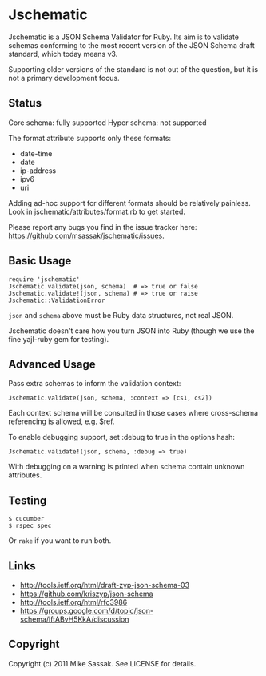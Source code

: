 # Jschematic

Jschematic is a JSON Schema Validator for Ruby. Its aim is to validate
schemas conforming to the most recent version of the JSON Schema draft
standard, which today means v3.

Supporting older versions of the standard is not out of the question,
but it is not a primary development focus.

## Status

Core schema: fully supported
Hyper schema: not supported

The format attribute supports only these formats:

 * date-time
 * date
 * ip-address
 * ipv6
 * uri

Adding ad-hoc support for different formats should be relatively painless.
Look in jschematic/attributes/format.rb to get started.

Please report any bugs you find in the issue tracker here:
https://github.com/msassak/jschematic/issues.

## Basic Usage

    require 'jschematic'
    Jschematic.validate(json, schema)  # => true or false
    Jschematic.validate!(json, schema) # => true or raise Jschematic::ValidationError

`json` and `schema` above must be Ruby data structures, not real JSON.

Jschematic doesn't care how you turn JSON into Ruby (though we use the
fine yajl-ruby gem for testing).

## Advanced Usage

Pass extra schemas to inform the validation context:

    Jschematic.validate(json, schema, :context => [cs1, cs2])

Each context schema will be consulted in those cases where cross-schema
referencing is allowed, e.g. $ref.

To enable debugging support, set :debug to true in the options hash:

    Jschematic.validate!(json, schema, :debug => true)

With debugging on a warning is printed when schema contain unknown
attributes.

## Testing

    $ cucumber
    $ rspec spec

Or `rake` if you want to run both.

## Links

* http://tools.ietf.org/html/draft-zyp-json-schema-03
* https://github.com/kriszyp/json-schema
* http://tools.ietf.org/html/rfc3986
* https://groups.google.com/d/topic/json-schema/lftABvH5KkA/discussion

## Copyright

Copyright (c) 2011 Mike Sassak. See LICENSE for details.
